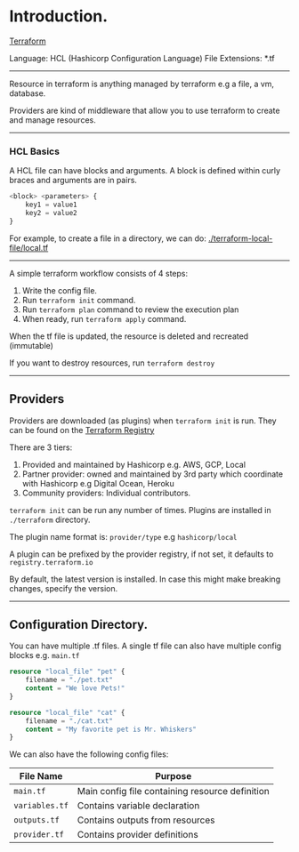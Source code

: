 # Introduction.

[Terraform](http://terraform.io)

Language: HCL (Hashicorp Configuration Language)
File Extensions: *.tf

---

Resource in terraform is anything managed by terraform e.g a file, a vm, database.

Providers are kind of middleware that allow you to use terraform to create and manage resources.

---

### HCL Basics

A HCL file can have blocks and arguments. A block is defined within curly braces and arguments are in pairs.

```tf
<block> <parameters> {
    key1 = value1
    key2 = value2
}
```

For example, to create a file in a directory, we can do: [./terraform-local-file/local.tf](./terraform-local-file/local.tf)


---

A simple terraform workflow consists of 4 steps:

1. Write the config file.
2. Run `terraform init` command.
3. Run `terraform plan` command to review the execution plan
4. When ready, run `terraform apply` command.

When the tf file is updated, the resource is deleted and recreated (immutable)

If you want to destroy resources, run `terraform destroy`

---

## Providers
Providers are downloaded (as plugins) when `terraform init` is run.
They can be found on the [Terraform Registry](https://registry.terraform.io)

There are 3 tiers:

1. Provided and maintained by Hashicorp e.g. AWS, GCP, Local
2. Partner provider: owned and maintained by 3rd party which coordinate with Hashicorp e.g Digital Ocean, Heroku
3. Community providers: Individual contributors.

`terraform init` can be run any number of times.
Plugins are installed in `./terraform` directory.

The plugin name format is: `provider/type` e.g `hashicorp/local`

A plugin can be prefixed by the provider registry, if not set, it defaults to `registry.terraform.io`

By default, the latest version is installed. In case this might make breaking changes, specify the version.

---

## Configuration Directory.

You can have multiple .tf files. A single tf file can also have multiple config blocks e.g. `main.tf`

```tf
resource "local_file" "pet" {
    filename = "./pet.txt"
    content = "We love Pets!"
}

resource "local_file" "cat" {
    filename = "./cat.txt"
    content = "My favorite pet is Mr. Whiskers"
} 
```

We can also have the following config files:

| File Name | Purpose |
| --- | --- |
| `main.tf` | Main config file containing resource definition |
| `variables.tf` | Contains variable declaration |
| `outputs.tf` | Contains outputs from resources |
| `provider.tf` | Contains provider definitions |


